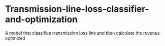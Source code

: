 # Transmission-line-loss-classifier-and-optimization
A model that classifies transmission loss line and then calculate the revenue optimized
